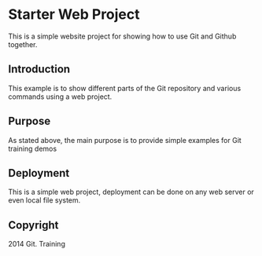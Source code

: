 # Starter Web Project

This is a simple website project for
showing how to use Git and Github together.

## Introduction

This example is to show different parts
of the Git repository and various commands
using a web project. 

## Purpose

As stated above, the main purpose is to
provide simple examples for Git training
demos


## Deployment
This is a simple web project, deployment
can be done on any web server or even local
file system.

## Copyright

2014 Git. Training
